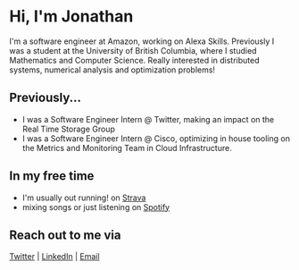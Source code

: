 # Hi, I'm Jonathan

I'm a software engineer at Amazon, working on Alexa Skills. Previously I was a student at the University of British Columbia, where I studied Mathematics and Computer Science. Really interested in distributed systems, numerical analysis and optimization problems!

## Previously...

- I was a Software Engineer Intern @ Twitter, making an impact on the Real Time Storage Group 
- I was a Software Engineer Intern @ Cisco, optimizing in house tooling on the Metrics and Monitoring Team in Cloud Infrastructure.

## In my free time
- I'm usually out running! on [Strava](https://www.strava.com/athletes/40922540)
- mixing songs or just listening on [Spotify](https://open.spotify.com/user/johnnymedhanie?si=edddbb2c75884ee1)


## Reach out to me via

[Twitter](https://twitter.com/johnnymedhanie) | [LinkedIn](https://linkedin.com/in/jonathanmedhanie) | [Email](johnnymedhanie@gmail.com)

<!--
**kristenkwong/kristenkwong** is a ✨ _special_ ✨ repository because its `README.md` (this file) appears on your GitHub profile.

